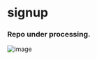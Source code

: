 # signup
### Repo under processing.
![image](https://user-images.githubusercontent.com/81766772/119044371-bd4d5080-b9d7-11eb-8087-9d17de6d77f7.png)
